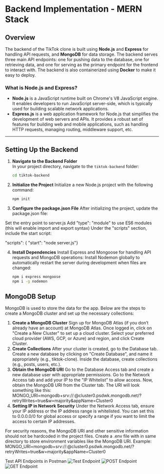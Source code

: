 # Backend Implementation - MERN Stack

## Overview
The backend of the TikTok clone is built using **Node.js** and **Express** for handling API requests, and **MongoDB** for data storage. The backend serves three main API endpoints: one for pushing data to the database, one for retrieving data, and one for serving as the primary endpoint for the frontend to interact with. The backend is also containerized using **Docker** to make it easy to deploy.

### What is Node.js and Express?
- **Node.js** is a JavaScript runtime built on Chrome's V8 JavaScript engine. It enables developers to run JavaScript server-side, which is typically used for building scalable network applications.
- **Express.js** is a web application framework for Node.js that simplifies the development of web servers and APIs. It provides a robust set of features for building web and mobile applications, such as handling HTTP requests, managing routing, middleware support, etc.

---

## Setting Up the Backend

1. **Navigate to the Backend Folder**  
   In your project directory, navigate to the `tiktok-backend` folder:
   ```sh
   cd tiktok-backend

2. **Initialize the Project**
   Initialize a new Node.js project with the following command:
   ```sh
   npm init
3. **Configure the package.json File**
   After initializing the project, update the package.json file:

  Set the entry point to server.js
  Add "type": "module" to use ES6 modules (this will enable import and export syntax)
  Under the "scripts" section, include the start script:
 
  "scripts": { "start": "node server.js"}

4. **Install Dependencies**
  Install Express and Mongoose for handling API requests and MongoDB operations:
  Install Nodemon globally to automatically restart the server during development when files are changed:
   ```sh
   npm i express mongoose
   npm i -g nodemon
   
## MongoDB Setup
MongoDB is used to store the data for the app. Below are the steps to create a MongoDB cluster and set up the necessary collections:

1. **Create a MongoDB Cluster**
Sign up for MongoDB Atlas (if you don’t already have an account) at MongoDB Atlas.
Once logged in, click on "Create a New Cluster" to set up a cloud cluster.
Select your preferred cloud provider (AWS, GCP, or Azure) and region, and click Create Cluster.
2. **Create Collections**
After your cluster is created, go to the Database tab.
Create a new database by clicking on "Create Database", and name it appropriately (e.g., tiktok-clone).
Inside the database, create collections (e.g., posts, users, etc.).
3. **Obtain the MongoDB URI**
Go to the Database Access tab and create a new database user with appropriate permissions.
Go to the Network Access tab and add your IP to the "IP Whitelist" to allow access.
Now, obtain the MongoDB URI from the Cluster tab. The URI will look something like this:
MONGO_URI=mongodb+srv://<user>:<password>@cluster0.psdwk.mongodb.net/<collection>?retryWrites=true&w=majority&appName=Cluster0
4. **Setting IP in Network Security**
Under the Network Access tab, ensure your IP address or the IP address range is whitelisted. You can set this to 0.0.0.0/0 for global access or specify a range if you want to limit the access to certain IP addresses.

For security reasons, the MongoDB URI and other sensitive information should not be hardcoded in the project files. Create a .env file with in same directory to store environment variables like the MongoDB URI.
Example:
MONGO_URI=mongodb+srv://<user>:<password>@cluster0.psdwk.mongodb.net/<collection>?retryWrites=true&w=majority&appName=Cluster0

Test API Endpoints in Postman
![Test Endpoint](backend1.png)
![POST Endpoint](backend2.png)
![GET Endpoint](backend3.png)





